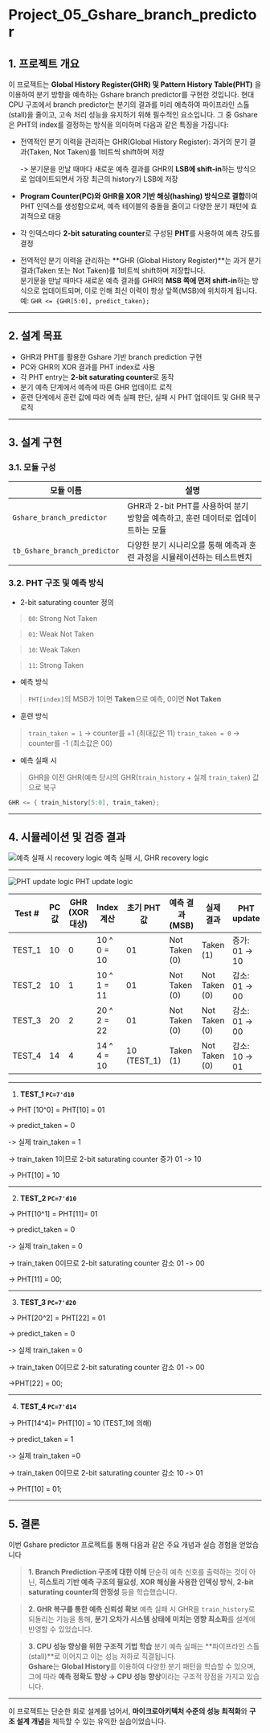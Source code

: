 # Project_05_Gshare_branch_predictor

## 1. 프로젝트 개요
이 프로젝트는 **Global History Register(GHR) 및 Pattern History Table(PHT)** 을 이용하여 분기 방향을 예측하는 Gshare branch predictor를 구현한 것입니다.
현대 CPU 구조에서 branch predictor는 분기의 결과를 미리 예측하여 파이프라인 스톨(stall)을 줄이고, 고속 처리 성능을 유지하기 위해 필수적인 요소입니다. 그 중 Gshare은 PHT의 index를 결정하는 방식을 의미하며 다음과 같은 특징을 가집니다:

* 전역적인 분기 이력을 관리하는 GHR(Global History Register): 과거의 분기 결과(Taken, Not Taken)를 1비트씩 shift하며 저장

   -> 분기문을 만날 때마다 새로운 예측 결과를 GHR의 **LSB에 shift-in**하는 방식으로 업데이트되면서 가장 최근의 history가 LSB에 저장
  
* **Program Counter(PC)와 GHR을 XOR 기반 해싱(hashing) 방식으로 결합**하여 PHT 인덱스를 생성함으로써, 예측 테이블의 충돌을 줄이고 다양한 분기 패턴에 효과적으로 대응

* 각 인덱스마다 **2-bit saturating counter**로 구성된 **PHT**를 사용하여 예측 강도를 결정

* 전역적인 분기 이력을 관리하는 **GHR (Global History Register)**는 과거 분기 결과(Taken 또는 Not Taken)를 1비트씩 shift하며 저장합니다.  
  분기문을 만날 때마다 새로운 예측 결과를 GHR의 **MSB 쪽에 먼저 shift-in**하는 방식으로 업데이트되며, 이로 인해 최신 이력이 항상 앞쪽(MSB)에 위치하게 됩니다.  
  예: `GHR <= {GHR[5:0], predict_taken};`


---

## 2. 설계 목표

* GHR과 PHT를 활용한 Gshare 기반 branch prediction 구현  
* PC와 GHR의 XOR 결과를 PHT index로 사용  
* 각 PHT entry는 **2-bit saturating counter**로 동작
* 분기 예측 단계에서 예측에 따른 GHR 업데이트 로직
* 훈련 단계에서 훈련 값에 따라 예측 실패 판단, 실패 시 PHT 업데이트 및 GHR 복구 로직

---

## 3. 설계 구현

### 3.1. 모듈 구성

| 모듈 이름   | 설명 |
|----------------------------|------|
| `Gshare_branch_predictor`  | GHR과 2-bit PHT를 사용하여 분기 방향을 예측하고, 훈련 데이터로 업데이트하는 모듈 |
| `tb_Gshare_branch_predictor` | 다양한 분기 시나리오를 통해 예측과 훈련 과정을 시뮬레이션하는 테스트벤치 |



### 3.2. PHT 구조 및 예측 방식

* 2-bit saturating counter 정의
> `00`: Strong Not Taken

> `01`: Weak Not Taken
 
> `10`: Weak Taken

> `11`: Strong Taken 


* 예측 방식

>`PHT[index]`의 MSB가 1이면 **Taken**으로 예측, 0이면 **Not Taken**

* 훈련 방식
  
> `train_taken = 1` → counter를 +1 (최대값은 11)
> `train_taken = 0` → counter를 -1 (최소값은 00)

* 예측 실패 시
  
> GHR을 이전 GHR(예측 당시의 GHR(`train_history` + 실제 `train_taken`) 값으로 복구

```verilog
GHR <= { train_history[5:0], train_taken}; 
```

---

## 4. 시뮬레이션 및 검증 결과

![예측 실패 시 recovery logic](sim_waves/1.recovery_logic.jpg)
예측 실패 시, GHR recovery logic

---

![PHT update logic](sim_waves/2.PHT_update_logic.jpg)
PHT update logic



| Test #  | PC 값 | GHR (XOR 대상) | Index 계산       | 초기 PHT 값 | 예측 결과 (MSB) | 실제 결과 | PHT update     | 최종 PHT 값 |
|---------|--------|----------------|------------------|-------------|------------------|------------|------------------|--------------|
| TEST_1  | 10     | 0              | 10 ^ 0 = 10      | 01          | Not Taken (0)    | Taken (1)  | 증가: 01 → 10     | 10           |
| TEST_2  | 10     | 1              | 10 ^ 1 = 11      | 01          | Not Taken (0)    | Not Taken (0) | 감소: 01 → 00     | 00           |
| TEST_3  | 20     | 2              | 20 ^ 2 = 22      | 01          | Not Taken (0)    | Not Taken (0) | 감소: 01 → 00     | 00           |
| TEST_4  | 14     | 4              | 14 ^ 4 = 10      | 10 (TEST_1) | Taken (1)        | Not Taken (0) | 감소: 10 → 01     | 01           |

---

1. **TEST_1 `PC=7'd10`**
   
-> PHT [10^0] = PHT[10] = 01 

-> predict_taken = 0

-> 실제 train_taken = 1

-> train_taken 1이므로 2-bit saturating counter 증가  01 -> 10

-> PHT[10] = 10

---

2. **TEST_2 `PC=7'd10`**
   
-> PHT[10^1] = PHT[11]= 01

-> predict_taken = 0

-> 실제 train_taken = 0

-> train_taken 0이므로 2-bit saturating counter 감소  01 -> 00

-> PHT[11] = 00;

---

3. **TEST_3 `PC=7'd20`**
   
-> PHT[20^2] = PHT[22] = 01

-> predict_taken = 0

-> 실제 train_taken = 0

-> train_taken 0이므로 2-bit saturating counter 감소  01 -> 00

->PHT[22] = 00;

---

4. **TEST_4 `PC=7'd14`**
   
-> PHT[14^4]= PHT[10] = 10  (TEST_1에 의해)

-> predict_taken = 1

-> 실제 train_taken =0

-> train_taken 0이므로 2-bit saturating counter 감소 10 -> 01

-> PHT[10] = 01;

---

## 5. 결론

이번 Gshare predictor 프로젝트를 통해 다음과 같은 주요 개념과 실습 경험을 얻었습니다

>**1. Branch Prediction 구조에 대한 이해**
>단순히 예측 신호를 출력하는 것이 아닌, **히스토리 기반 예측 구조의 필요성**, **XOR 해싱을 사용한 인덱싱 방식**, **2-bit saturating counter의 안정성** 등을 학습했습니다.

>**2. GHR 복구를 통한 예측 신뢰성 확보**
>예측 실패 시 GHR을 `train_history`로 되돌리는 기능을 통해, **분기 오차가 시스템 상태에 미치는 영향 최소화**를 설계에 반영할 수 있었습니다.

>**3. CPU 성능 향상을 위한 구조적 기법 학습**
>분기 예측 실패는 **파이프라인 스톨(stall)**로 이어지고 이는 성능 저하로 직결됩니다.  
>**Gshare**는 **Global History**를 이용하여 다양한 분기 패턴을 학습할 수 있으며, 그에 따라 **예측 정확도 향상 → CPU 성능 향상**이라는 구조적 장점을 가지고 있습니다.

---

이 프로젝트는 단순한 회로 설계를 넘어서, **마이크로아키텍처 수준의 성능 최적화**와 **구조 설계 개념**을 체득할 수 있는 유익한 실습이었습니다.




